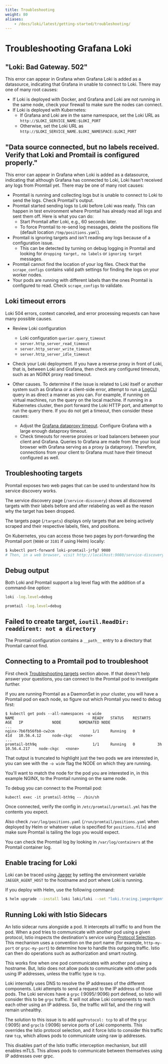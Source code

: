 ```yaml
---
title: Troubleshooting
weight: 80
aliases:
    - /docs/loki/latest/getting-started/troubleshooting/
---
```

# Troubleshooting Grafana Loki

## "Loki: Bad Gateway. 502"

This error can appear in Grafana when Grafana Loki is added as a
datasource, indicating that Grafana in unable to connect to Loki. There may
one of many root causes:

- If Loki is deployed with Docker, and Grafana and Loki are not running in the
  same node, check your firewall to make sure the nodes can connect.
- If Loki is deployed with Kubernetes:
    - If Grafana and Loki are in the same namespace, set the Loki URL as
      `http://$LOKI_SERVICE_NAME:$LOKI_PORT`
    - Otherwise, set the Loki URL as
      `http://$LOKI_SERVICE_NAME.$LOKI_NAMESPACE:$LOKI_PORT`

## "Data source connected, but no labels received. Verify that Loki and Promtail is configured properly."

This error can appear in Grafana when Loki is added as a datasource, indicating
that although Grafana has connected to Loki, Loki hasn't received any logs from
Promtail yet. There may be one of many root causes:

- Promtail is running and collecting logs but is unable to connect to Loki to
  send the logs. Check Promtail's output.
- Promtail started sending logs to Loki before Loki was ready. This can
  happen in test environment where Promtail has already read all logs and sent
  them off. Here is what you can do:
    - Start Promtail after Loki, e.g., 60 seconds later.
    - To force Promtail to re-send log messages, delete the positions file
      (default location `/tmp/positions.yaml`).
- Promtail is ignoring targets and isn't reading any logs because of a
  configuration issue.
    - This can be detected by turning on debug logging in Promtail and looking
      for `dropping target, no labels` or `ignoring target` messages.
- Promtail cannot find the location of your log files. Check that the
  `scrape_configs` contains valid path settings for finding the logs on your
  worker nodes.
- Your pods are running with different labels than the ones Promtail is
  configured to read. Check `scrape_configs` to validate.

## Loki timeout errors

Loki 504 errors, context canceled, and error processing requests
can have many possible causes.

- Review Loki configuration

    - Loki configuration `querier.query_timeout`
    - `server.http_server_read_timeout`
    - `server.http_server_write_timeout`
    - `server.http_server_idle_timeout`

- Check your Loki deployment.
If you have a reverse proxy in front of Loki, that is, between Loki and Grafana, then check any configured timeouts, such as an NGINX proxy read timeout.

- Other causes.  To determine if the issue is related to Loki itself or another system such as Grafana or a client-side error,
attempt to run a [LogCLI](../../tools/logcli/) query in as direct a manner as you can. For example, if running on virtual machines, run the query on the local machine. If running in a Kubernetes cluster, then port forward the Loki HTTP port, and attempt to run the query there. If you do not get a timeout, then consider these causes:

    - Adjust the [Grafana dataproxy timeout](https://grafana.com/docs/grafana/latest/administration/configuration/#dataproxy). Configure Grafana with a large enough dataproxy timeout.
    - Check timeouts for reverse proxies or load balancers between your client and Grafana. Queries to Grafana are made from the your local browser with Grafana serving as a proxy (a dataproxy). Therefore, connections from your client to Grafana must have their timeout configured as well.

## Troubleshooting targets

Promtail exposes two web pages that can be used to understand how its service
discovery works.

The service discovery page (`/service-discovery`) shows all
discovered targets with their labels before and after relabeling as well as
the reason why the target has been dropped.

The targets page (`/targets`) displays only targets that are being actively
scraped and their respective labels, files, and positions.

On Kubernetes, you can access those two pages by port-forwarding the Promtail
port (`9080` or `3101` if using Helm) locally:

```bash
$ kubectl port-forward loki-promtail-jrfg7 9080
# Then, in a web browser, visit http://localhost:9080/service-discovery
```

## Debug output

Both Loki and Promtail support a log level flag with the addition of
a command-line option:

```bash
loki -log.level=debug
```

```bash
promtail -log.level=debug
```

## Failed to create target, `ioutil.ReadDir: readdirent: not a directory`

The Promtail configuration contains a `__path__` entry to a directory that
Promtail cannot find.

## Connecting to a Promtail pod to troubleshoot

First check [Troubleshooting targets](#troubleshooting-targets) section above.
If that doesn't help answer your questions, you can connect to the Promtail pod
to investigate further.

If you are running Promtail as a DaemonSet in your cluster, you will have a
Promtail pod on each node, so figure out which Promtail you need to debug first:


```shell
$ kubectl get pods --all-namespaces -o wide
NAME                                   READY   STATUS    RESTARTS   AGE   IP             NODE        NOMINATED NODE
...
nginx-7b6fb56fb8-cw2cm                 1/1     Running   0          41d   10.56.4.12     node-ckgc   <none>
...
promtail-bth9q                         1/1     Running   0          3h    10.56.4.217    node-ckgc   <none>
```

That output is truncated to highlight just the two pods we are interested in,
you can see with the `-o wide` flag the NODE on which they are running.

You'll want to match the node for the pod you are interested in, in this example
NGINX, to the Promtail running on the same node.

To debug you can connect to the Promtail pod:

```shell
kubectl exec -it promtail-bth9q -- /bin/sh
```

Once connected, verify the config in `/etc/promtail/promtail.yml` has the
contents you expect.

Also check `/var/log/positions.yaml` (`/run/promtail/positions.yaml` when
deployed by Helm or whatever value is specified for `positions.file`) and make
sure Promtail is tailing the logs you would expect.

You can check the Promtail log by looking in `/var/log/containers` at the
Promtail container log.

## Enable tracing for Loki

Loki can be traced using [Jaeger](https://www.jaegertracing.io/) by setting
the environment variable `JAEGER_AGENT_HOST` to the hostname and port where
Loki is running.

If you deploy with Helm, use the following command:

```bash
$ helm upgrade --install loki loki/loki --set "loki.tracing.jaegerAgentHost=YOUR_JAEGER_AGENT_HOST"
```

## Running Loki with Istio Sidecars

An Istio sidecar runs alongside a pod. It intercepts all traffic to and from the pod. 
When a pod tries to communicate with another pod using a given protocol, Istio inspects the destination's service using [Protocol Selection](https://istio.io/latest/docs/ops/configuration/traffic-management/protocol-selection/).
This mechanism uses a convention on the port name (for example, `http-my-port` or `grpc-my-port`)
to determine how to handle this outgoing traffic. Istio can then do operations such as authorization and smart routing.

This works fine when one pod communicates with another pod using a hostname. But,
Istio does not allow pods to communicate with other pods using IP addresses,
unless the traffic type is `tcp`.

Loki internally uses DNS to resolve the IP addresses of the different components.
Loki attempts to send a request to the IP address of those pods. The 
Loki services have a `grpc` (:9095/:9096) port defined, so Istio will consider
this to be `grpc` traffic. It will not allow Loki components to reach each other using 
an IP address. So, the traffic will fail, and the ring will remain unhealthy. 

The solution to this issue is to add `appProtocol: tcp` to all of the `grpc`
(:9095) and `grpclb` (:9096) service ports of Loki components. This
overrides the Istio protocol selection, and it force Istio to consider this traffic raw `tcp`, which allows pods to communicate using raw ip addresses.

This disables part of the Istio traffic interception mechanism, 
but still enables mTLS. This allows pods to communicate between themselves 
using IP addresses over grpc.
